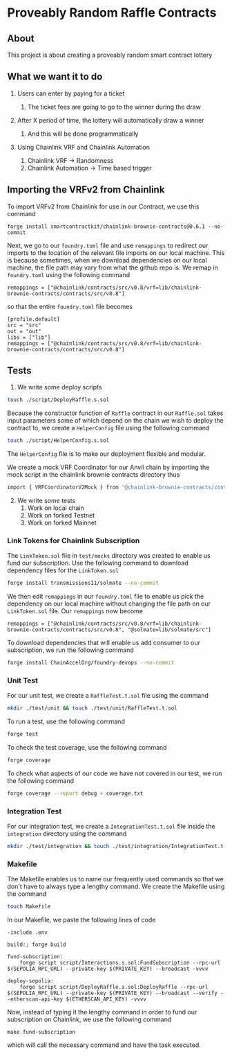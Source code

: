 # Proveably Random Raffle Contracts

## About
This project is about creating a proveably random smart contract lottery

## What we want it to do
1. Users can enter by paying for a ticket
    1. The ticket fees are going to go to the winner during the draw

2. After X period of time, the lottery will automatically draw a winner
    1. And this will be done programmatically

3. Using Chainlink VRF and Chainlink Automation
    1. Chainlink VRF -> Randomness
    2. Chainlink Automation -> Time based trigger


## Importing the VRFv2 from Chainlink

To import VRFv2 from Chainlink for use in our Contract, we use this command
```
forge install smartcontractkit/chainlink-brownie-contracts@0.6.1 --no-commit
```

Next, we go to our `foundry.toml` file and use `remappings` to redirect our imports to the location of the relevant file imports on our local machine. This is because sometimes, when we download dependencies on our local machine, the file path may vary from what the github repo is. We remap in `foundry.toml` using the following command
```
remappings = ["@chainlink/contracts/src/v0.8/vrf=lib/chainlink-brownie-contracts/contracts/src/v0.8"]
```
so that the entire `foundry.toml` file becomes
```
[profile.default]
src = "src"
out = "out"
libs = ["lib"]
remappings = ["@chainlink/contracts/src/v0.8/vrf=lib/chainlink-brownie-contracts/contracts/src/v0.8"]
```

## Tests
1. We write some deploy scripts
```bash
touch ./script/DeployRaffle.s.sol
```
Because the constructor function of `Raffle` contract in our `Raffle.sol` takes input parameters some of which depend on the chain we wish to deploy the contract to, we create a `HelperConfig` file using the following command
```bash
touch ./script/HelperConfig.s.sol
```
The `HelperConfig` file is to make our deployment flexible and modular.

We create a mock VRF Coordinator for our Anvil chain by importing the mock script in the chainlink brownie contracts directory thus
```bash
import { VRFCoordinatorV2Mock } from "@chainlink-brownie-contracts/contracts/src/v0.8/mocks/VRFCoordinatorV2Mock.sol";
```


2. We write some tests
    1. Work on local chain
    2. Work on forked Testnet
    3. Work on forked Mainnet

### Link Tokens for Chainlink Subscription
The `LinkToken.sol` file in `test/mocks` directory was created to enable us fund our subscription. Use the following command to download dependency files for the `LinkToken.sol`
```bash
forge install transmissions11/solmate --no-commit
```

We then edit `remappings` in our `foundry.toml` file to enable us pick the dependency on our local machine without changing the file path on our `LinkToken.sol` file. Our `remappings` now become

```
remappings = ["@chainlink/contracts/src/v0.8/vrf=lib/chainlink-brownie-contracts/contracts/src/v0.8", "@solmate=lib/solmate/src"]
```

To download dependencies that will enable us add consumer to our subscription, we run the following command
```bash
forge install ChainAccelOrg/foundry-devops --no-commit
```

### Unit Test
For our unit test, we create a `RaffleTest.t.sol` file using the command 
```bash
mkdir ./test/unit && touch ./test/unit/RaffleTest.t.sol
```

To run a test, use the following command 
```bash
forge test
```

To check the test coverage, use the following command
```bash
forge coverage
```

To check what aspects of our code we have not covered in our test, we run the following command
```bash
forge coverage --report debug > coverage.txt
```

### Integration Test
For our integration test, we create a `IntegrationTest.t.sol` file inside the `integration` directory using the command 
```bash
mkdir ./test/integration && touch ./test/integration/IntegrationTest.t.sol
```

### Makefile
The Makefile enables us to name our frequently used commands so that we don't have to always type a lengthy command. We create the Makefile using the command
```bash
touch Makefile
```
In our Makefile, we paste the following lines of code
```
-include .env

build:; forge build

fund-subscription:
	forge script script/Interactions.s.sol:FundSubscription --rpc-url $(SEPOLIA_RPC_URL) --private-key $(PRIVATE_KEY) --broadcast -vvvv

deploy-sepolia:
	forge script script/DeployRaffle.s.sol:DeployRaffle --rpc-url $(SEPOLIA_RPC_URL) --private-key $(PRIVATE_KEY) --broadcast --verify --etherscan-api-key $(ETHERSCAN_API_KEY) -vvvv
```
Now, instead of typing it the lengthy command in order to fund our subscription on Chainlink, we use the following command
```
make fund-subscription
```
which will call the necessary command and have the task executed.
